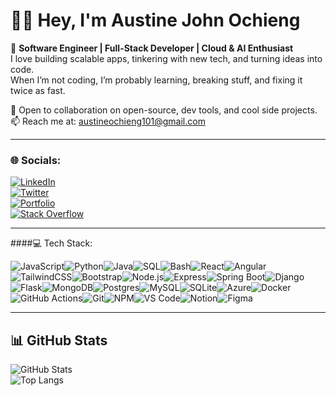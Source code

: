 # 👨‍💻 Hey, I'm Austine John Ochieng  

🚀 **Software Engineer | Full-Stack Developer | Cloud & AI Enthusiast**  
I love building scalable apps, tinkering with new tech, and turning ideas into code.  
When I’m not coding, I’m probably learning, breaking stuff, and fixing it twice as fast.  

💬 Open to collaboration on open-source, dev tools, and cool side projects.  
📫 Reach me at: austineochieng101@gmail.com  

---

### 🌐 Socials: 
[![LinkedIn](https://img.shields.io/badge/LinkedIn-%230077B5.svg?logo=linkedin&logoColor=white)](https://www.linkedin.com/in/austine-ochieng-073a99270/)  
[![Twitter](https://img.shields.io/badge/X-%23000000.svg?logo=x&logoColor=white)](https://x.com/Austine77_)  
[![Portfolio](https://img.shields.io/badge/Portfolio-%2312100E.svg?logo=githubpages&logoColor=white)](https://austine-ochieng.vercel.app)  
[![Stack Overflow](https://img.shields.io/badge/-Stackoverflow-FE7A16?logo=stack-overflow&logoColor=white)](https://stackoverflow.com/users/YOUR_ID)  

---

####💻 Tech Stack: 
 
![JavaScript](https://img.shields.io/badge/JavaScript-F7DF1E?style=flat&logo=javascript&logoColor=black)![Python](https://img.shields.io/badge/Python-3776AB?style=flat&logo=python&logoColor=white)![Java](https://img.shields.io/badge/Java-007396?style=flat&logo=java&logoColor=white)![SQL](https://img.shields.io/badge/SQL-003B57?style=flat&logo=postgresql&logoColor=white)![Bash](https://img.shields.io/badge/Bash-4EAA25?style=flat&logo=gnubash&logoColor=white)![React](https://img.shields.io/badge/React-20232A?style=flat&logo=react&logoColor=61DAFB)![Angular](https://img.shields.io/badge/Angular-DD0031?style=flat&logo=angular&logoColor=white)![TailwindCSS](https://img.shields.io/badge/TailwindCSS-06B6D4?style=flat&logo=tailwindcss&logoColor=white)![Bootstrap](https://img.shields.io/badge/Bootstrap-563D7C?style=flat&logo=bootstrap&logoColor=white)![Node.js](https://img.shields.io/badge/Node.js-339933?style=flat&logo=nodedotjs&logoColor=white)![Express](https://img.shields.io/badge/Express-000000?style=flat&logo=express&logoColor=white)![Spring Boot](https://img.shields.io/badge/Spring%20Boot-6DB33F?style=flat&logo=springboot&logoColor=white)![Django](https://img.shields.io/badge/Django-092E20?style=flat&logo=django&logoColor=white)![Flask](https://img.shields.io/badge/Flask-000000?style=flat&logo=flask&logoColor=white)![MongoDB](https://img.shields.io/badge/MongoDB-47A248?style=flat&logo=mongodb&logoColor=white)![Postgres](https://img.shields.io/badge/Postgres-4169E1?style=flat&logo=postgresql&logoColor=white)![MySQL](https://img.shields.io/badge/MySQL-4479A1?style=flat&logo=mysql&logoColor=white)![SQLite](https://img.shields.io/badge/SQLite-003B57?style=flat&logo=sqlite&logoColor=white)![Azure](https://img.shields.io/badge/Azure-0078D4?style=flat&logo=microsoftazure&logoColor=white)![Docker](https://img.shields.io/badge/Docker-2496ED?style=flat&logo=docker&logoColor=white)![GitHub Actions](https://img.shields.io/badge/GitHub%20Actions-2088FF?style=flat&logo=githubactions&logoColor=white)![Git](https://img.shields.io/badge/Git-F05032?style=flat&logo=git&logoColor=white)![NPM](https://img.shields.io/badge/NPM-CB3837?style=flat&logo=npm&logoColor=white)![VS Code](https://img.shields.io/badge/VS%20Code-007ACC?style=flat&logo=visualstudiocode&logoColor=white)![Notion](https://img.shields.io/badge/Notion-000000?style=flat&logo=notion&logoColor=white)![Figma](https://img.shields.io/badge/Figma-F24E1E?style=flat&logo=figma&logoColor=white)  

---

## 📊 GitHub Stats  

![GitHub Stats](https://github-readme-stats.vercel.app/api?username=johnaust&show_icons=true&theme=tokyonight)  
![Top Langs](https://github-readme-stats.vercel.app/api/top-langs/?username=johnaust&layout=compact&theme=tokyonight)  

